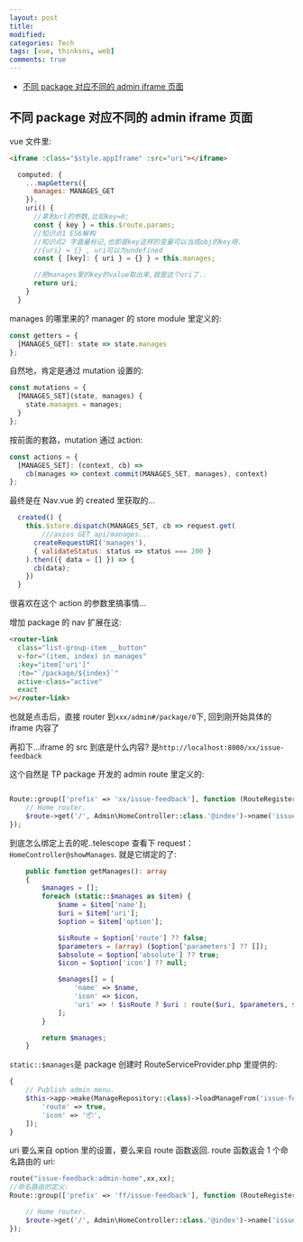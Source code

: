 ```yaml
---
layout: post
title:
modified:
categories: Tech
tags: [vue, thinksns, web]
comments: true
---
```


<!-- TOC -->

- [不同 package 对应不同的 admin iframe 页面](#不同-package-对应不同的-admin-iframe-页面)

<!-- /TOC -->

## 不同 package 对应不同的 admin iframe 页面

vue 文件里:

```html
<iframe :class="$style.appIframe" :src="uri"></iframe>
```

```js
  computed: {
    ...mapGetters({
      manages: MANAGES_GET
    }),
    uri() {
      //拿到url的参数,比如key=0;
      const { key } = this.$route.params;
      //知识点1 ES6解构
      //知识点2 字面量标记,也即是key这样的变量可以当成obj的key用.
      //{uri} = {} , uri可以为undefined
      const { [key]: { uri } = {} } = this.manages;

      //把manages里的key的value取出来,就是这个uri了..
      return uri;
    }
  }
```

manages 的哪里来的? manager 的 store module 里定义的:

```js
const getters = {
  [MANAGES_GET]: state => state.manages
};
```

自然地，肯定是通过 mutation 设置的:

```js
const mutations = {
  [MANAGES_SET](state, manages) {
    state.manages = manages;
  }
};
```

按前面的套路，mutation 通过 action:

```js
const actions = {
  [MANAGES_SET]: (context, cb) =>
    cb(manages => context.commit(MANAGES_SET, manages), context)
};
```

最终是在 Nav.vue 的 created 里获取的...

```js
  created() {
    this.$store.dispatch(MANAGES_SET, cb => request.get(
        ///axios GET api/manages...
      createRequestURI('manages'),
      { validateStatus: status => status === 200 }
    ).then(({ data = [] }) => {
      cb(data);
    })
  }
```

很喜欢在这个 action 的参数里搞事情...

增加 package 的 nav 扩展在这:

```html
<router-link
  class="list-group-item __button"
  v-for="(item, index) in manages"
  :key="item['uri']"
  :to="`/package/${index}`"
  active-class="active"
  exact
></router-link>
```

也就是点击后，直接 router 到`xxx/admin#/package/0`下, 回到刚开始具体的 iframe 内容了

再扣下...iframe 的 src 到底是什么内容? 是`http://localhost:8000/xx/issue-feedback`

这个自然是 TP package 开发的 admin route 里定义的:

```php

Route::group(['prefix' => 'xx/issue-feedback'], function (RouteRegisterContract $route) {
    // Home router.
    $route->get('/', Admin\HomeController::class.'@index')->name('issue-feedback:admin-home');
});
```

到底怎么绑定上去的呢..telescope 查看下 request：`HomeController@showManages`.
就是它绑定的了:

```php
    public function getManages(): array
    {
        $manages = [];
        foreach (static::$manages as $item) {
            $name = $item['name'];
            $uri = $item['uri'];
            $option = $item['option'];

            $isRoute = $option['route'] ?? false;
            $parameters = (array) ($option['parameters'] ?? []);
            $absolute = $option['absolute'] ?? true;
            $icon = $option['icon'] ?? null;

            $manages[] = [
                'name' => $name,
                'icon' => $icon,
                'uri' => ! $isRoute ? $uri : route($uri, $parameters, $absolute),
            ];
        }

        return $manages;
    }
```

`static::$manages`是 package 创建时 RouteServiceProvider.php 里提供的:

```php
{
    // Publish admin menu.
    $this->app->make(ManageRepository::class)->loadManageFrom('issue-feedback', 'issue-feedback:admin-home', [
        'route' => true,
        'icon' => '📦',
    ]);
}
```

uri 要么来自 option 里的设置，要么来自 route 函数返回.
route 函数返会 1 个命名路由的 uri:

```php
route("issue-feedback:admin-home",xx,xx);
//命名路由的定义:
Route::group(['prefix' => 'ff/issue-feedback'], function (RouteRegisterContract $route) {

    // Home router.
    $route->get('/', Admin\HomeController::class.'@index')->name('issue-feedback:admin-home');
});

```
